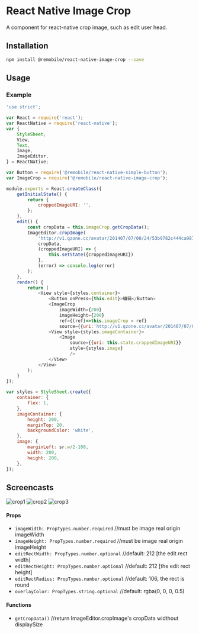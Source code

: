 # React Native Image Crop
A component for react-native crop image,  such as edit user head.

## Installation
```sh
npm install @remobile/react-native-image-crop --save
```

## Usage

### Example
```js
'use strict';

var React = require('react');
var ReactNative = require('react-native');
var {
    StyleSheet,
    View,
    Text,
    Image,
    ImageEditor,
} = ReactNative;

var Button = require('@remobile/react-native-simple-button');
var ImageCrop = require('@remobile/react-native-image-crop');

module.exports = React.createClass({
    getInitialState() {
        return {
            croppedImageURI: '',
        };
    },
    edit() {
        const cropData = this.imageCrop.getCropData();
        ImageEditor.cropImage(
            'http://v1.qzone.cc/avatar/201407/07/00/24/53b9782c444ca987.jpg!200x200.jpg',
            cropData,
            (croppedImageURI) => {
                this.setState({croppedImageURI})
            },
            (error) => console.log(error)
        );
    },
    render() {
        return (
            <View style={styles.container}>
                <Button onPress={this.edit}>编辑</Button>
                <ImageCrop
                    imageWidth={200}
                    imageHeight={200}
                    ref={(ref)=>this.imageCrop = ref}
                    source={{uri:'http://v1.qzone.cc/avatar/201407/07/00/24/53b9782c444ca987.jpg!200x200.jpg'}} />
                <View style={styles.imageContainer}>
                    <Image
                        source={{uri: this.state.croppedImageURI}}
                        style={styles.image}
                        />
                </View>
            </View>
        );
    }
});

var styles = StyleSheet.create({
    container: {
        flex: 1,
    },
    imageContainer: {
        height: 200,
        marginTop: 20,
        backgroundColor: 'white',
    },
    image: {
        marginLeft: sr.w/2-100,
        width: 200,
        height: 200,
    },
});
```

## Screencasts

![crop1](https://github.com/remobile/react-native-image-crop/blob/master/screencasts/crop1.jpg)
![crop2](https://github.com/remobile/react-native-image-crop/blob/master/screencasts/crop2.jpg)
![crop3](https://github.com/remobile/react-native-image-crop/blob/master/screencasts/crop3.jpg)

#### Props
- `imageWidth: PropTypes.number.required`  //must be image real origin imageWidth
- `imageHeight: PropTypes.number.required` //must be image real origin imageHeight
- `editRectWidth: PropTypes.number.optional` //default: 212 [the edit rect width]
- `editRectHeight: PropTypes.number.optional` //default: 212 [the edit rect height]
- `editRectRadius: PropTypes.number.optional` //default: 106, the rect is round
- `overlayColor: PropTypes.string.optional` //default: rgba(0, 0, 0, 0.5)
#### Functions
- `getCropData()` //return ImageEditor.cropImage's cropData widthout displaySize
